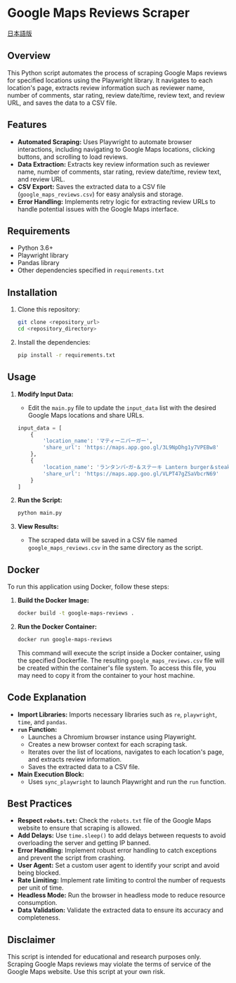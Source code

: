 # Google Maps Reviews Scraper
[日本語版](README_ja.md)

## Overview

This Python script automates the process of scraping Google Maps reviews for specified locations using the Playwright library. It navigates to each location's page, extracts review information such as reviewer name, number of comments, star rating, review date/time, review text, and review URL, and saves the data to a CSV file.

## Features

-   **Automated Scraping:** Uses Playwright to automate browser interactions, including navigating to Google Maps locations, clicking buttons, and scrolling to load reviews.
-   **Data Extraction:** Extracts key review information such as reviewer name, number of comments, star rating, review date/time, review text, and review URL.
-   **CSV Export:** Saves the extracted data to a CSV file (`google_maps_reviews.csv`) for easy analysis and storage.
-   **Error Handling:** Implements retry logic for extracting review URLs to handle potential issues with the Google Maps interface.

## Requirements

-   Python 3.6+
-   Playwright library
-   Pandas library
-   Other dependencies specified in `requirements.txt`

## Installation

1.  Clone this repository:

    ```bash
    git clone <repository_url>
    cd <repository_directory>
    ```

2.  Install the dependencies:

    ```bash
    pip install -r requirements.txt
    ```

## Usage

1.  **Modify Input Data:**
    -   Edit the `main.py` file to update the `input_data` list with the desired Google Maps locations and share URLs.

    ```python
    input_data = [
        {
            'location_name': 'マティーニバーガー',
            'share_url': 'https://maps.app.goo.gl/3L9NpDhg1y7VPEBw8'
        },
        {
            'location_name': 'ランタンバｰガｰ＆ステーキ Lantern burger＆steak',
            'share_url': 'https://maps.app.goo.gl/VLPT47gZSaVbcrN69'
        }
    ]
    ```

2.  **Run the Script:**

    ```bash
    python main.py
    ```

3.  **View Results:**
    -   The scraped data will be saved in a CSV file named `google_maps_reviews.csv` in the same directory as the script.

## Docker

To run this application using Docker, follow these steps:

1.  **Build the Docker Image:**

    ```bash
    docker build -t google-maps-reviews .
    ```

2.  **Run the Docker Container:**

    ```bash
    docker run google-maps-reviews
    ```

    This command will execute the script inside a Docker container, using the specified Dockerfile. The resulting `google_maps_reviews.csv` file will be created within the container's file system. To access this file, you may need to copy it from the container to your host machine.

## Code Explanation

-   **Import Libraries:** Imports necessary libraries such as `re`, `playwright`, `time`, and `pandas`.
-   **`run` Function:**
    -   Launches a Chromium browser instance using Playwright.
    -   Creates a new browser context for each scraping task.
    -   Iterates over the list of locations, navigates to each location's page, and extracts review information.
    -   Saves the extracted data to a CSV file.
-   **Main Execution Block:**
    -   Uses `sync_playwright` to launch Playwright and run the `run` function.

## Best Practices

-   **Respect `robots.txt`:** Check the `robots.txt` file of the Google Maps website to ensure that scraping is allowed.
-   **Add Delays:** Use `time.sleep()` to add delays between requests to avoid overloading the server and getting IP banned.
-   **Error Handling:** Implement robust error handling to catch exceptions and prevent the script from crashing.
-   **User Agent:** Set a custom user agent to identify your script and avoid being blocked.
-   **Rate Limiting:** Implement rate limiting to control the number of requests per unit of time.
-   **Headless Mode:** Run the browser in headless mode to reduce resource consumption.
-   **Data Validation:** Validate the extracted data to ensure its accuracy and completeness.

## Disclaimer

This script is intended for educational and research purposes only. Scraping Google Maps reviews may violate the terms of service of the Google Maps website. Use this script at your own risk.
